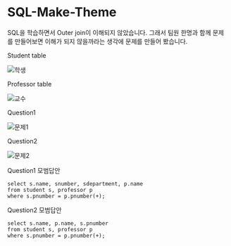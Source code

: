 # SQL-Make-Theme

SQL을 학습하면서 Outer join이 이해되지 않았습니다. 그래서 팀원 한명과 함께 문제를 만들어보면 이해가 되지 않을까라는 생각에 문제를 만들어 봤습니다.

Student table

![학생](https://user-images.githubusercontent.com/53591258/100357469-0da2b180-3038-11eb-8005-acb5d2364c44.PNG)

Professor table

![교수](https://user-images.githubusercontent.com/53591258/100357723-66724a00-3038-11eb-9bc6-665f25b19a85.PNG)

Question1

![문제1](https://user-images.githubusercontent.com/53591258/100357847-90c40780-3038-11eb-9a43-d6a81a8f1670.PNG)

Question2

![문제2](https://user-images.githubusercontent.com/53591258/100357880-9de0f680-3038-11eb-924c-11ab015be89f.PNG)

Question1 모범답안
```
select s.name, snumber, sdepartment, p.name 
from student s, professor p 
where s.pnumber = p.pnumber(+);
```

Question2 모범답안
```
select s.name, p.name, s.pnumber 
from student s, professor p
where s.pnumber = p.pnumber(+);
```

